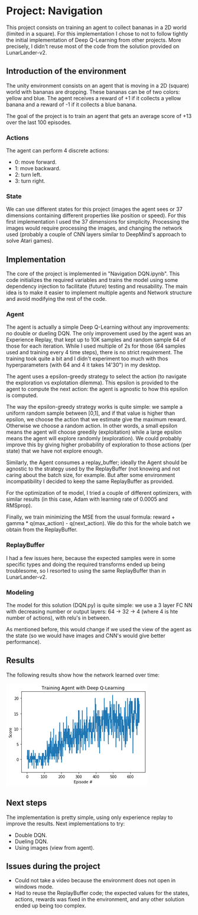 # Project: Navigation

This project consists on training an agent to collect bananas in a 2D world (limited in a square). For this implementation I chose to not to follow tightly the initial implementation of Deep Q-Learning from other projects. More precisely, I didn't reuse most of the code from the solution provided on LunarLander-v2.

## Introduction of the environment

The unity environment consists on an agent that is moving in a 2D (square) world with bananas are dropping. These bananas can be of two colors: yellow and blue. The agent receives a reward of +1 if it collects a yellow banana and a reward of -1 if it collects a blue banana.

The goal of the project is to train an agent that gets an average score of +13 over the last 100 episodes.

### Actions

The agent can perform 4 discrete actions:

- 0: move forward.
- 1: move backward.
- 2: turn left.
- 3: turn right.

### State

We can use different states for this project (images the agent sees or 37 dimensions containing different properties like position or speed). For this first implementation I used the 37 dimensions for simplicity. Processing the images would require processing the images, and changing the network used (probably a couple of CNN layers similar to DeepMind's approach to solve Atari games).

## Implementation

The core of the project is implemented in "Navigation DQN.ipynb". This code initializes the required variables and trains the model using some dependency injection to facilitate (future) testing and reusability. The main idea is to make it easier to implement multiple agents and Network structure and avoid modifying the rest of the code.

### Agent

The agent is actually a simple Deep Q-Learning without any improvements: no double or dueling DQN. The only improvement used by the agent was an Experience Replay, that kept up to 10K samples and random sample 64 of those for each iteration. While I used multiple of 2s for those (64 samples used and training every 4 time steps), there is no strict requirement. The training took quite a bit and I didn't experiment too much with thos hyperparameters (with 64 and 4 it takes 14'30") in my desktop.

The agent uses a epsilon-greedy strategy to select the action (to navigate the exploration vs explotation dilemma). This epsilon is provided to the agent to compute the next action: the agent is agnostic to how this epsilon is computed.

The way the epsilon-greedy strategy works is quite simple: we sample a uniform random sample between [0,1], and if that value is higher than epsilon, we choose the action that we estimate give the maximum reward. Otherwise we choose a random action. In other words, a small epsilon means the agent will choose greedily (exploitation) while a large epsilon means the agent will explore randomly (exploration). We could probably improve this by giving higher probability of exploration to those actions (per state) that we have not explore enough.

Similarly, the Agent consumes a replay_buffer; ideally the Agent should be agnostic to the strategy used by the ReplayBuffer (not knowing and not caring about the batch size, for example. But after some environment incompatibility I decided to keep the same ReplayBuffer as provided.

For the optimization of te model, I tried a couple of different optimizers, with similar results (in this case, Adam with learning rate of 0.0005 and RMSprop).

Finally, we train minimizing the MSE from the usual formula: reward + gamma * q(max_action) - q(next_action). We do this for the whole batch we obtain from the ReplayBuffer.

### ReplayBuffer

I had a few issues here, because the expected samples were in some specific types and doing the required transforms ended up being troublesome, so I resorted to using the same ReplayBuffer than in LunarLander-v2.

### Modeling

The model for this solution (DQN.py) is quite simple: we use a 3 layer FC NN with decreasing number or output layers: 64 -> 32 -> 4 (where 4 is hte number of actions), with relu's in between.

As mentioned before, this would change if we used the view of the agent as the state (so we would have images and CNN's would give better performance). 

## Results

The following results show how the network learned over time:

![dqn-scores](img/dqn-episodes.png)

## Next steps

The implementation is pretty simple, using only experience replay to improve the results. Next implementations to try:

- Double DQN.
- Dueling DQN.
- Using images (view from agent).

## Issues during the project

- Could not take a video because the environment does not open in windows mode.
- Had to reuse the ReplayBuffer code; the expected values for the states, actions, rewards was fixed in the environment, and any other solution ended up being too complex.



